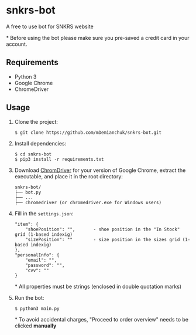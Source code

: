 # snkrs-bot
A free to use bot for SNKRS website

\* Before using the bot please make sure you pre-saved a credit card in your account.

## Requirements
- Python 3
- Google Chrome
- ChromeDriver

## Usage
1. Clone the project:
   ```
   $ git clone https://github.com/mDemianchuk/snkrs-bot.git
   ```

2. Install dependencies:
    ```
    $ cd snkrs-bot
    $ pip3 install -r requirements.txt   
    ```

3. Download [ChromDriver](https://chromedriver.chromium.org/downloads) for your version of Google Chrome, extract the executable, and place it in the root directory:

    ```
    snkrs-bot/
    ├── bot.py
    ├── ...
    ├── chromedriver (or chromedriver.exe for Windows users)
    ```

4. Fill in the `settings.json`:

    ```  
    "item": {
        "shoePosition": "",       - shoe position in the "In Stock" grid (1-based indexig)
        "sizePosition": ""        - size position in the sizes grid (1-based indexig)
    },
    "personalInfo": {
        "email": "",
        "password": "",
        "cvv": ""
    }
    ```
    \* All properties must be strings (enclosed in double quotation marks)

5. Run the bot:
   ```
   $ python3 main.py
   ```
   \* To avoid accidental charges, "Proceed to order overview" needs to be clicked **manually**

